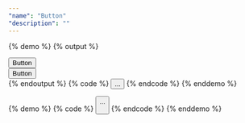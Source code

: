 ```yaml
---
"name": "Button"
"description": ""
---
```



{% demo %}
{% output %}
<div class="col--3">
    <button class="btn-wrapper btn-primary">
        <div class="btn">
            <span class="btn-text">Button</span>
        </div>  
    </button>
</div>
<div class="col--6">
    <button class="btn-wrapper btn-primary">
        <div class="btn">
            <span class="btn-text">Button</span>
        </div>  
    </button>
</div>
{% endoutput %}
{% code %}
<button class="btn-wrapper btn-primary">
    <div class="btn">
        <span class="btn-text">...</span>
    </div>  
</button>
{% endcode %}
{% enddemo %}

{% demo %}
{% code %}
<button class="btn-wrapper btn-primary">
    <div class="btn">
        <span class="btn-text">...</span>
    </div>  
</button>
{% endcode %}
{% enddemo %}


